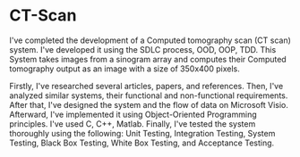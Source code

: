 # CT-Scan

I've completed the development of a Computed tomography scan (CT scan) system. I've developed it using the SDLC process, OOD, OOP, TDD.
This System takes images from a sinogram array and computes their Computed tomography output as an image with a size of 350x400 pixels.

Firstly, I've researched several articles, papers, and references.
Then, I've analyzed similar systems, their functional and non-functional requirements.
After that, I've designed the system and the flow of data on Microsoft Visio.
Afterward, I've implemented it using Object-Oriented Programming principles. I've used C, C++, Matlab.
Finally, I've tested the system thoroughly using the following: Unit Testing, Integration Testing, System Testing, Black Box Testing, White Box Testing, and Acceptance Testing.
